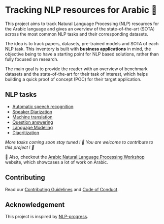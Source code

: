 # Tracking NLP resources for Arabic 🚀

This project aims to track Natural Language Processing (NLP) resources for the Arabic language and gives an overview
of the state-of-the-art (SOTA) across the most common NLP tasks and their corresponding datasets.

The idea is to track papers, datasets, pre-trained models and SOTA of each NLP task. This inventory is built with **business applications** in mind, the objective being to have a starting point for NLP based solutions, rather than fully focused on research.

The main goal is to provide the reader with an overview of benchmark datasets and the state-of-the-art for their
task of interest, which helps building a quick proof of concept (POC) for their target application. 

## NLP tasks

- [Automatic speech recognition](automatic_speech_recognition/index.md)
- [Speaker Diarization](diarization/index.md)
- [Machine translation](machine_translation/index.md)
- [Question answering](question_answering/index.md)
- [Language Modeling](language_modeling/index.md)
- [Diacritization](diacritization/index.md)

*More tasks coming soon stay tuned ! 🤩 You are welcome to contribute to this project ! 🙏*

🔮 Also, checkout the [Arabic Natural Language Processing Workshop](https://sites.google.com/corp/view/wanlp-2020) website, which showcases a lot of work on Arabic.

## Contributing
Read our [Contributing Guidelines](contributing/index.md) and [Code of Conduct](code_of_conduct/index.md).

## Acknowledgement
This project is inspired by [NLP-progress](https://nlpprogress.com/). 
